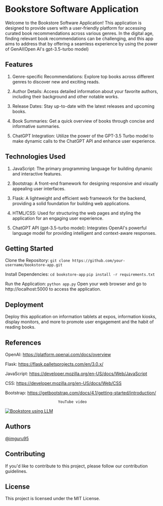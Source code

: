# Bookstore Software Application
Welcome to the Bookstore Software Application! This application is designed to provide users with a user-friendly platform for accessing curated book recommendations across various genres. In the digital age, finding relevant book recommendations can be challenging, and this app aims to address that by offering a seamless experience by using the power of GenAI(Open AI's gpt-3.5-turbo model)

## Features
1. Genre-specific Recommendations: Explore top books across different genres to discover new and exciting reads.

2. Author Details: Access detailed information about your favorite authors, including their background and other notable works.

3. Release Dates: Stay up-to-date with the latest releases and upcoming books.

4. Book Summaries: Get a quick overview of books through concise and informative summaries.

5. ChatGPT Integration: Utilize the power of the GPT-3.5 Turbo model to make dynamic calls to the ChatGPT API and enhance user experience.

## Technologies Used
1. JavaScript: The primary programming language for building dynamic and interactive features.

2. Bootstrap: A front-end framework for designing responsive and visually appealing user interfaces.

3. Flask: A lightweight and efficient web framework for the backend, providing a solid foundation for building web applications.

4. HTML/CSS: Used for structuring the web pages and styling the application for an engaging user experience.

5. ChatGPT API (gpt-3.5-turbo model): Integrates OpenAI's powerful language model for providing intelligent and context-aware responses.

## Getting Started
Clone the Repository:
`git clone https://github.com/your-username/bookstore-app.git`

Install Dependencies:
`cd bookstore-app`
`pip install -r requirements.txt`

Run the Application:
`python app.py`
Open your web browser and go to http://localhost:5000 to access the application.

## Deployment
Deploy this application on information tablets at expos, information kiosks, display monitors, and more to promote user engagement and the habit of reading books.

## References
OpenAI: https://platform.openai.com/docs/overview

Flask: https://flask.palletsprojects.com/en/3.0.x/

JavaScript: https://developer.mozilla.org/en-US/docs/Web/JavaScript

CSS: https://developer.mozilla.org/en-US/docs/Web/CSS

Bootstrap: https://getbootstrap.com/docs/4.1/getting-started/introduction/

                            YouTube video
[![Bookstore using LLM](https://img.youtube.com/vi/NEPhKt40luk/0.jpg)](https://www.youtube.com/watch?v=NEPhKt40luk&t=1s "Bookstore using LLM")

## Authors
[@imguru95](https://github.com/imguru95)

## Contributing
If you'd like to contribute to this project, please follow our contribution guidelines.

## License
This project is licensed under the MIT License.
